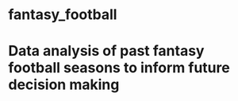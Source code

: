 # fantasy_football

# Data analysis of past fantasy football seasons to inform future decision making
